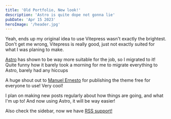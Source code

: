 ```yaml
---
title: 'Old Portfolio, New look!'
description: 'Astro is quite dope not gonna lie'
pubDate: 'Apr 15 2023'
heroImage: '/header.jpg'
---
```


Yeah, ends up my original idea to use Vitepress wasn't exactly the brightest. Don't get me wrong, Vitepress is really good, just not exactly suited for what I was planing to make.

[Astro](https://astro.build) has shown to be way more suitable for the job, so I migrated to it!
Quite funny how it barely took a morning for me to migrate everything to Astro, barely had any hiccups

A huge shout out to [Manuel Ernesto](https://manuelernestog.github.io) for publishing the theme free for everyone to use! Very cool!

I plan on making new posts regularly about how things are going, and what I'm up to! And now using Astro, it will be way easier!

Also check the sidebar, now we have [RSS support!](http://akatsukilevi.gitlab.io/rss.xml)
